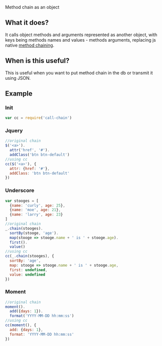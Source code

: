 Method chain as an object

## What it does?
It calls object methods and arguments represented as another object, with keys being methods names and values - methods arguments, replacing js native [method chaining](https://en.wikipedia.org/wiki/Method_chaining).

## When is this useful?
This is useful when you want to put method chain in the db or transmit it using JSON.

## Example
### Init
```js
var cc = require('call-chain')
```
### Jquery
```js
//original chain
$('<a>').
  attr('href', '#').
  addClass('btn btn-default')
//using cc
cc($('<a>'), {
  attr: {href: '#'},
  addClass: 'btn btn-default'
})
```
### Underscore
```js
var stooges = [
  {name: 'curly', age: 25},
  {name: 'moe', age: 21},
  {name: 'larry', age: 23}
]
//original chain
_.chain(stooges).
  sortBy(stooge, 'age').
  map(stooge => stooge.name + ' is ' + stooge.age).
  first().
  value()
//using cc
cc(_.chain(stooges), {
  sortBy: 'age',
  map: stooge => stooge.name + ' is ' + stooge.age,
  first: undefined,
  value: undefined
})
```
### Moment
```js
//original chain
moment().
  add({days: 1}).
  format('YYYY-MM-DD hh:mm:ss')
//using cc
cc(moment(), {
  add: {days: 1},
  format: 'YYYY-MM-DD hh:mm:ss'
})
```

